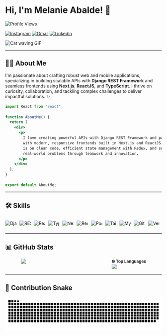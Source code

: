 # Hi, I'm Melanie Abalde! 👋

![Profile Views](https://komarev.com/ghpvc/?username=Araanna&color=blue)

[![Instagram](https://img.shields.io/badge/Instagram-gray?style=flat-square&logo=instagram&logoColor=white)](https://www.instagram.com/arannnnnaaa/?hl=en)
[![Gmail](https://img.shields.io/badge/Gmail-gray?style=flat-square&logo=gmail&logoColor=white)](mailto:melanieabalde0@gmail.com)
[![LinkedIn](https://img.shields.io/badge/LinkedIn-gray?style=flat-square&logo=linkedin&logoColor=white)](https://www.linkedin.com/in/melanie-ladrillo-abalde-7283b8299/)

![Cat waving GIF](https://media0.giphy.com/media/NgurY1o4z080Jfoyzw/giphy.gif?cid=6c09b952g4ubiv1590jpcedb33d6dqvb6kduerb0valgfyr6&ep=v1_stickers_search&rid=giphy.gif&ct=s)

---

## 👩‍💻 About Me

I'm passionate about crafting robust web and mobile applications, specializing in building scalable APIs with **Django REST Framework** and seamless frontends using **Next.js**, **ReactJS**, and **TypeScript**. I thrive on curiosity, collaboration, and tackling complex challenges to deliver impactful solutions. ✨

```jsx
import React from "react";

function AboutMe() {
  return (
    <div>
      <p>
        I love creating powerful APIs with Django REST Framework and pairing them
        with modern, responsive frontends built in Next.js and ReactJS. My focus
        is on clean code, efficient state management with Redux, and solving
        real-world problems through teamwork and innovation.
      </p>
    </div>
  );
}

export default AboutMe;
```

---

## 🛠️ Skills

<div style="display: flex; flex-direction: row; gap: 10px; align-items: center; flex-wrap: nowrap; overflow-x: auto; padding: 10px 0; white-space: nowrap;">
  <img src="https://skillicons.dev/icons?i=django" title="Django REST Framework" width="36" />
  <img src="https://skillicons.dev/icons?i=rest" title="RESTful API" width="36" />
  <img src="https://skillicons.dev/icons?i=react" title="ReactJS" width="36" />
  <img src="https://skillicons.dev/icons?i=typescript" title="TypeScript" width="36" />
  <img src="https://skillicons.dev/icons?i=nextjs" title="Next.js" width="36" />
  <img src="https://skillicons.dev/icons?i=redux" title="Redux" width="36" />
  <img src="https://skillicons.dev/icons?i=postman" title="Postman" width="36" />
  <img src="https://skillicons.dev/icons?i=tailwind" title="Tailwind CSS" width="36" />
  <img src="https://skillicons.dev/icons?i=mysql" title="MySQL" width="36" />
  <img src="https://skillicons.dev/icons?i=git" title="Git Version Control" width="36" />
  <img src="https://skillicons.dev/icons?i=vercel" title="Vercel" width="36" />
</div>

---

## 📊 GitHub Stats

<div style="display: flex; gap: 12px; flex-wrap: wrap; justify-content: center;">
  <img src="https://github-readme-stats.vercel.app/api?username=Araanna&show_icons=true&theme=radical&hide_title=true&hide_border=true&count_private=true" width="280" />
  <div>
    <p style="font-size: 13px; margin: 0;"><strong>🌐 Top Languages</strong></p>
    <img src="https://github-readme-stats.vercel.app/api/top-langs/?username=Araanna&layout=compact&theme=radical&hide_border=true" width="220" />
  </div>
</div>

---

## 🐍 Contribution Snake

![Contribution Snake](https://raw.githubusercontent.com/salesp07/salesp07/output/github-contribution-grid-snake.svg)

